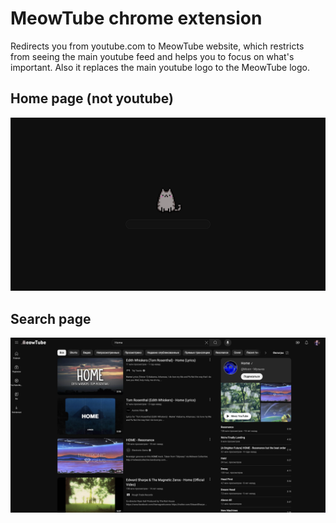 # MeowTube chrome extension

Redirects you from youtube.com to MeowTube website, which restricts from seeing the main youtube feed and helps you to focus on what's important. Also it replaces the main youtube logo to the MeowTube logo.

## Home page (not youtube)

![Home page](images/MeowTube-home.png)

## Search page

![Search page](images/MeowTube-search.png)
